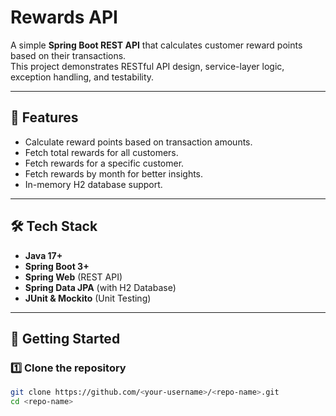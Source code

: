 # Rewards API

A simple **Spring Boot REST API** that calculates customer reward points based on their transactions.  
This project demonstrates RESTful API design, service-layer logic, exception handling, and testability.

---

## 📌 Features
- Calculate reward points based on transaction amounts.  
- Fetch total rewards for all customers.  
- Fetch rewards for a specific customer.  
- Fetch rewards by month for better insights.  
- In-memory H2 database support.  

---

## 🛠️ Tech Stack
- **Java 17+**  
- **Spring Boot 3+**  
- **Spring Web** (REST API)  
- **Spring Data JPA** (with H2 Database)  
- **JUnit & Mockito** (Unit Testing)  

---

## 🚀 Getting Started

### 1️⃣ Clone the repository
```bash
git clone https://github.com/<your-username>/<repo-name>.git
cd <repo-name>
